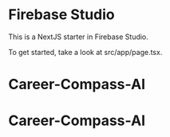 # Firebase Studio

This is a NextJS starter in Firebase Studio.

To get started, take a look at src/app/page.tsx.
# Career-Compass-AI
# Career-Compass-AI
